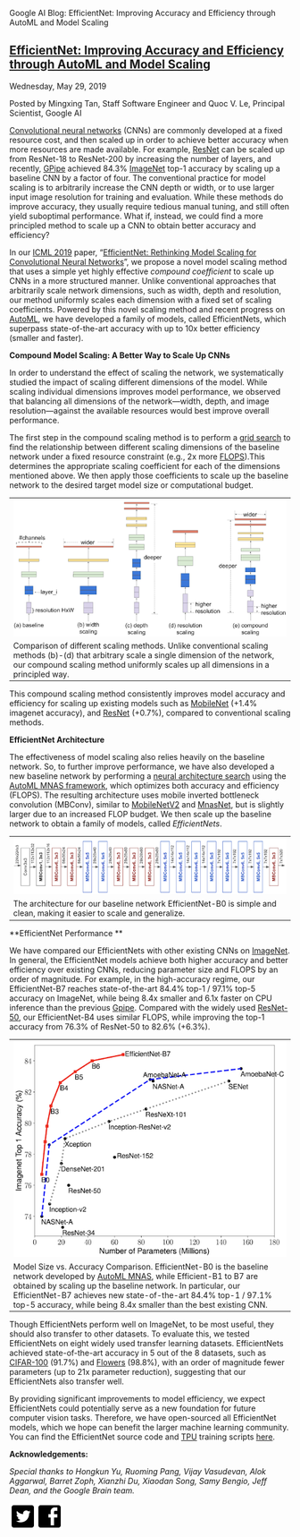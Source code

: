 Google AI Blog: EfficientNet: Improving Accuracy and Efficiency through AutoML and Model Scaling

## [EfficientNet: Improving Accuracy and Efficiency through AutoML and Model Scaling](http://ai.googleblog.com/2019/05/efficientnet-improving-accuracy-and.html)

Wednesday, May 29, 2019

 Posted by Mingxing Tan, Staff Software Engineer and Quoc V. Le, Principal Scientist, Google AI

[Convolutional neural networks](https://en.wikipedia.org/wiki/Convolutional_neural_network) (CNNs) are commonly developed at a fixed resource cost, and then scaled up in order to achieve better accuracy when more resources are made available. For example, [ResNet](http://www.arxiv.org/abs/1512.03385) can be scaled up from ResNet-18 to ResNet-200 by increasing the number of layers, and recently, [GPipe](https://ai.googleblog.com/2019/03/introducing-gpipe-open-source-library.html) achieved 84.3% [ImageNet](http://www.image-net.org/) top-1 accuracy by scaling up a baseline CNN by a factor of four. The conventional practice for model scaling is to arbitrarily increase the CNN depth or width, or to use larger input image resolution for training and evaluation. While these methods do improve accuracy, they usually require tedious manual tuning, and still often yield suboptimal performance. What if, instead, we could find a more principled method to scale up a CNN to obtain better accuracy and efficiency?

In our [ICML 2019](https://icml.cc/Conferences/2019) paper, “[EfficientNet: Rethinking Model Scaling for Convolutional Neural Networks](https://arxiv.org/abs/1905.11946)”, we propose a novel model scaling method that uses a simple yet highly effective *compound coefficient* to scale up CNNs in a more structured manner. Unlike conventional approaches that arbitrarily scale network dimensions, such as width, depth and resolution, our method uniformly scales each dimension with a fixed set of scaling coefficients. Powered by this novel scaling method and recent progress on [AutoML](http://ai.googleblog.com/2018/08/mnasnet-towards-automating-design-of.html), we have developed a family of models, called EfficientNets, which superpass state-of-the-art accuracy with up to 10x better efficiency (smaller and faster).

**Compound Model Scaling: A Better Way to Scale Up CNNs**

In order to understand the effect of scaling the network, we systematically studied the impact of scaling different dimensions of the model. While scaling individual dimensions improves model performance, we observed that balancing all dimensions of the network—width, depth, and image resolution—against the available resources would best improve overall performance.

The first step in the compound scaling method is to perform a [grid search](https://en.wikipedia.org/wiki/Hyperparameter_optimization#Grid_search) to find the relationship between different scaling dimensions of the baseline network under a fixed resource constraint (e.g., 2x more [FLOPS](https://en.wikipedia.org/wiki/FLOPS)).This determines the appropriate scaling coefficient for each of the dimensions mentioned above. We then apply those coefficients to scale up the baseline network to the desired target model size or computational budget.

|     |
| --- |
| [![image4.png](../_resources/cd04fea5dd2039d7ed31f1b60af54132.png)](https://1.bp.blogspot.com/-Cdtb97FtgdA/XO3BHsB7oEI/AAAAAAAAEKE/bmtkonwgs8cmWyI5esVo8wJPnhPLQ5bGQCLcBGAs/s1600/image4.png) |
| Comparison of different scaling methods. Unlike conventional scaling methods (b)-(d) that arbitrary scale a single dimension of the network, our compound scaling method uniformly scales up all dimensions in a principled way. |

This compound scaling method consistently improves model accuracy and efficiency for scaling up existing models such as [MobileNet](https://arxiv.org/abs/1704.04861) (+1.4% imagenet accuracy), and [ResNet](https://arxiv.org/abs/1512.03385) (+0.7%), compared to conventional scaling methods.

**EfficientNet Architecture**

The effectiveness of model scaling also relies heavily on the baseline network. So, to further improve performance, we have also developed a new baseline network by performing a [neural architecture search](https://en.wikipedia.org/wiki/Neural_architecture_search) using the [AutoML MNAS framework](https://ai.googleblog.com/2018/08/mnasnet-towards-automating-design-of.html), which optimizes both accuracy and efficiency (FLOPS). The resulting architecture uses mobile inverted bottleneck convolution (MBConv), similar to [MobileNetV2](https://arxiv.org/abs/1801.04381) and [MnasNet](https://arxiv.org/abs/1807.11626), but is slightly larger due to an increased FLOP budget. We then scale up the baseline network to obtain a family of models, called *EfficientNets*.

|     |
| --- |
| [![image2.png](../_resources/398de03101824cf9df2961ee96e29825.png)](https://1.bp.blogspot.com/-DjZT_TLYZok/XO3BYqpxCJI/AAAAAAAAEKM/BvV53klXaTUuQHCkOXZZGywRMdU9v9T_wCLcBGAs/s1600/image2.png) |
| The architecture for our baseline network EfficientNet-B0 is simple and clean, making it easier to scale and generalize. |

**EfficientNet Performance **

We have compared our EfficientNets with other existing CNNs on [ImageNet](http://www.image-net.org/). In general, the EfficientNet models achieve both higher accuracy and better efficiency over existing CNNs, reducing parameter size and FLOPS by an order of magnitude. For example, in the high-accuracy regime, our EfficientNet-B7 reaches state-of-the-art 84.4% top-1 / 97.1% top-5 accuracy on ImageNet, while being 8.4x smaller and 6.1x faster on CPU inference than the previous [Gpipe](https://arxiv.org/abs/1811.06965). Compared with the widely used [ResNet-50](http://www.arxiv.org/abs/1512.03385), our EfficientNet-B4 uses similar FLOPS, while improving the top-1 accuracy from 76.3% of ResNet-50 to 82.6% (+6.3%).

|     |
| --- |
| [![image3.png](../_resources/075a1b990db6b112646009a54c5da04f.png)](https://1.bp.blogspot.com/-oNSfIOzO8ko/XO3BtHnUx0I/AAAAAAAAEKk/rJ2tHovGkzsyZnCbwVad-Q3ZBnwQmCFsgCEwYBhgL/s1600/image3.png) |
| Model Size vs. Accuracy Comparison. EfficientNet-B0 is the baseline network developed by [AutoML MNAS](https://ai.googleblog.com/2018/08/mnasnet-towards-automating-design-of.html), while Efficient-B1 to B7 are obtained by scaling up the baseline network. In particular, our EfficientNet-B7 achieves new state-of-the-art 84.4% top-1 / 97.1% top-5 accuracy, while being 8.4x smaller than the best existing CNN. |

Though EfficientNets perform well on ImageNet, to be most useful, they should also transfer to other datasets. To evaluate this, we tested EfficientNets on eight widely used transfer learning datasets. EfficientNets achieved state-of-the-art accuracy in 5 out of the 8 datasets, such as [CIFAR-100](https://www.cs.toronto.edu/~kriz/cifar.html) (91.7%) and [Flowers](http://www.robots.ox.ac.uk/~vgg/data/flowers/) (98.8%), with an order of magnitude fewer parameters (up to 21x parameter reduction), suggesting that our EfficientNets also transfer well.

By providing significant improvements to model efficiency, we expect EfficientNets could potentially serve as a new foundation for future computer vision tasks. Therefore, we have open-sourced all EfficientNet models, which we hope can benefit the larger machine learning community. You can find the EfficientNet source code and [TPU](https://cloud.google.com/tpu/) training scripts [here](https://github.com/tensorflow/tpu/tree/master/models/official/efficientnet).

**Acknowledgements:**

*Special thanks to Hongkun Yu, Ruoming Pang, Vijay Vasudevan, Alok Aggarwal, Barret Zoph, Xianzhi Du, Xiaodan Song, Samy Bengio, Jeff Dean, and the Google Brain team.*

![post_twitter_black_24dp.png](../_resources/4e2633eb72f2026ba8464540a445a45f.png)![post_facebook_black_24dp.png](../_resources/a4a815e062b3a04ad2cb425115438650.png)